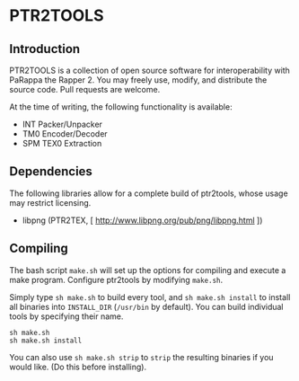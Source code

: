 # PTR2TOOLS

## Introduction

PTR2TOOLS is a collection of open source software for interoperability with PaRappa the Rapper 2. You may freely use, modify, and distribute the source code. Pull requests are welcome.

At the time of writing, the following functionality is available:
- INT Packer/Unpacker
- TM0 Encoder/Decoder
- SPM TEX0 Extraction

## Dependencies

The following libraries allow for a complete build of ptr2tools, whose usage may restrict licensing.
- libpng (PTR2TEX, [ http://www.libpng.org/pub/png/libpng.html ])

## Compiling

The bash script `make.sh` will set up the options for compiling and execute a make program. Configure ptr2tools by modifying `make.sh`.

Simply type `sh make.sh` to build every tool, and `sh make.sh install` to install all binaries into `INSTALL_DIR` (`/usr/bin` by default). You can build individual tools by specifying their name.
```
sh make.sh 
sh make.sh install
```

You can also use `sh make.sh strip` to `strip` the resulting binaries if you would like. (Do this before installing).

